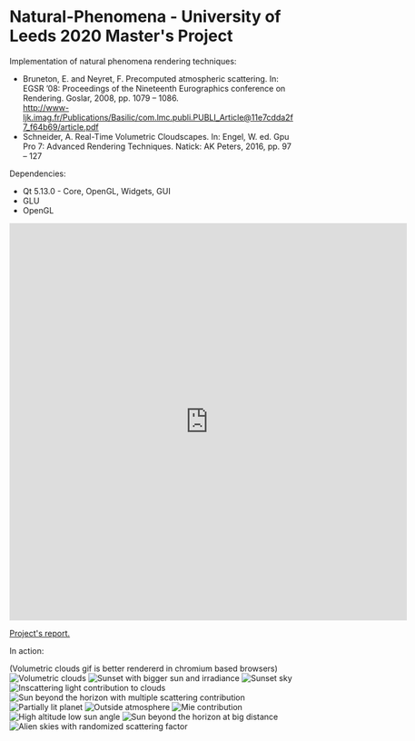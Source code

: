 # Natural-Phenomena - University of Leeds 2020 Master's Project
Implementation of natural phenomena rendering techniques:
- Bruneton, E. and Neyret, F. Precomputed atmospheric scattering. In: EGSR ’08: Proceedings of the Nineteenth Eurographics conference on Rendering. Goslar, 2008, pp. 1079 – 1086.<br/>
  http://www-ljk.imag.fr/Publications/Basilic/com.lmc.publi.PUBLI_Article@11e7cdda2f7_f64b69/article.pdf 
- Schneider, A. Real-Time Volumetric Cloudscapes. In: Engel, W. ed. Gpu Pro 7: Advanced Rendering Techniques. Natick: AK Peters, 2016, pp. 97 – 127<br/>

Dependencies:
- Qt 5.13.0 - Core, OpenGL, Widgets, GUI
- GLU
- OpenGL<br/>

<embed src="https://raw.githubusercontent.com/ainodalok/Natural-Phenomena/master/sc15azNaturalPhenomena.pdf" width="700px" height="700px">
  <p><a href="http://yoursite.com/the.pdf">Project's report.</a></p>
</embed>

In action:

(Volumetric clouds gif is better rendererd in chromium based browsers)
![Volumetric clouds](Screenshots/VolumetricClouds.gif "Volumetric clouds")
![Sunset with bigger sun and irradiance](Screenshots/SunsetWithBiggerSun.png "Sunset with bigger sun and irradiance")
![Sunset sky](Screenshots/Sunset.png "Sunset sky")
![Inscattering light contribution to clouds](Screenshots/SunCloudLightContribution.png "Inscattering light contribution to clouds")
![Sun beyond the horizon with multiple scattering contribution](Screenshots/SunBeyondHorizonMultipleScattering.png "Sun beyond the horizon with multiple scattering contribution")
![Partially lit planet](Screenshots/PartiallyLit.png "Partially lit planet")
![Outside atmosphere](Screenshots/OutsideAtmosphere.png "Outside atmosphere")
![Mie contribution](Screenshots/MieAndHorizon.png "Mie contribution")
![High altitude low sun angle](Screenshots/HighAltitude.png "High altitude low sun angle")
![Sun beyond the horizon at big distance](Screenshots/BigDistance.png "Sun beyond the horizon at big distance")
![Alien skies with randomized scattering factor](Screenshots/AlienSkiesRandomizedScatteringFactor.png "Alien skies with randomized scattering factor")
